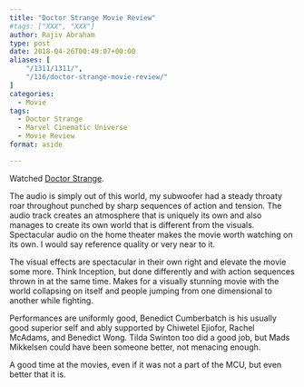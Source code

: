 ```yaml
---
title: "Doctor Strange Movie Review"
#tags: ["XXX", "XXX"]
author: Rajiv Abraham
type: post
date: 2018-04-26T00:49:07+00:00
aliases: [
    "/1311/1311/",
    "/116/doctor-strange-movie-review/"
]
categories:
  - Movie
tags:
  - Doctor Strange
  - Marvel Cinematic Universe
  - Movie Review
format: aside

---
```

Watched <a href="https://www.imdb.com/title/tt1211837/" target="_blank" rel="noopener">Doctor Strange</a>.

The audio is simply out of this world, my subwoofer had a steady throaty roar throughout punched by sharp sequences of action and tension. The audio track creates an atmosphere that is uniquely its own and also manages to create its own world that is different from the visuals. Spectacular audio on the home theater makes the movie worth watching on its own. I would say reference quality or very near to it.

The visual effects are spectacular in their own right and elevate the movie some more. Think Inception, but done differently and with action sequences thrown in at the same time. Makes for a visually stunning movie with the world collapsing on itself and people jumping from one dimensional to another while fighting.

Performances are uniformly good, Benedict Cumberbatch is his usually good superior self and ably supported by Chiwetel Ejiofor, Rachel McAdams, and Benedict Wong. Tilda Swinton too did a good job, but Mads Mikkelsen could have been someone better, not menacing enough.

A good time at the movies, even if it was not a part of the MCU, but even better that it is.